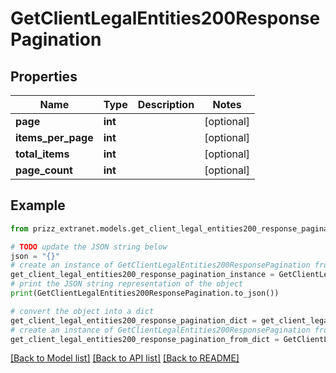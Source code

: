 # GetClientLegalEntities200ResponsePagination


## Properties

Name | Type | Description | Notes
------------ | ------------- | ------------- | -------------
**page** | **int** |  | [optional] 
**items_per_page** | **int** |  | [optional] 
**total_items** | **int** |  | [optional] 
**page_count** | **int** |  | [optional] 

## Example

```python
from prizz_extranet.models.get_client_legal_entities200_response_pagination import GetClientLegalEntities200ResponsePagination

# TODO update the JSON string below
json = "{}"
# create an instance of GetClientLegalEntities200ResponsePagination from a JSON string
get_client_legal_entities200_response_pagination_instance = GetClientLegalEntities200ResponsePagination.from_json(json)
# print the JSON string representation of the object
print(GetClientLegalEntities200ResponsePagination.to_json())

# convert the object into a dict
get_client_legal_entities200_response_pagination_dict = get_client_legal_entities200_response_pagination_instance.to_dict()
# create an instance of GetClientLegalEntities200ResponsePagination from a dict
get_client_legal_entities200_response_pagination_from_dict = GetClientLegalEntities200ResponsePagination.from_dict(get_client_legal_entities200_response_pagination_dict)
```
[[Back to Model list]](../README.md#documentation-for-models) [[Back to API list]](../README.md#documentation-for-api-endpoints) [[Back to README]](../README.md)


